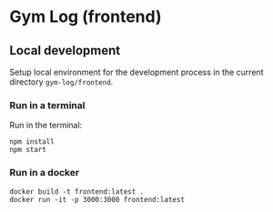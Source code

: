# Gym Log (frontend)

## Local development

Setup local environment for the development process in the current directory `gym-log/frontend`.

### Run in a terminal

Run in the terminal:

```shell
npm install 
npm start
```

### Run in a docker

```shell
docker build -t frontend:latest .   
docker run -it -p 3000:3000 frontend:latest
```